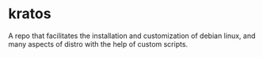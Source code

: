 # kratos
A repo that facilitates the installation and customization of debian linux, and many aspects of distro with the help of custom scripts.
